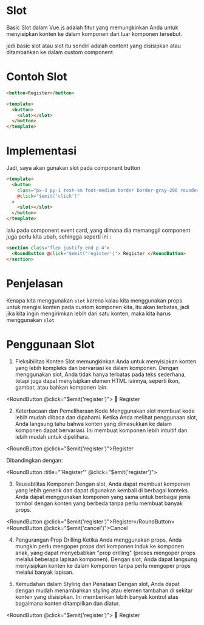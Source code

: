 # Slot

Basic Slot dalam Vue.js adalah fitur yang memungkinkan Anda untuk menyisipkan konten ke dalam komponen dari luar komponen tersebut.

jadi basic slot atau slot itu sendiri adalah content yang disisipkan atau ditambahkan ke dalam custom component.

# Contoh Slot

```html
<button>Register</button>

<template>
  <button>
    <slot></slot>
  </button>
</template>
```

# Implementasi

Jadi, saya akan gunakan slot pada component button

```html
<template>
  <button
    class="px-3 py-1 text-sm font-medium border border-gray-200 rounded-full :hover:bg-gray-100"
    @click="$emit('click')"
  >
    <slot></slot>
  </button>
</template>
```

lalu pada component event card, yang dimana dia memanggil component juga perlu kita ubah, sehingga seperti ini :

```html
<section class="flex justify-end p-4">
  <RoundButton @click="$emit('register')"> Register </RoundButton>
</section>
```

# Penjelasan

Kenapa kita menggunakan `slot` karena kalau kita menggunakan props untuk mengisi konten pada custom komponen kita, itu akan terbatas, jadi jika kita ingin mengirimkan lebih dari satu konten, maka kita harus menggunakan `slot`

# Penggunaan Slot

1. Fleksibilitas Konten
   Slot memungkinkan Anda untuk menyisipkan konten yang lebih kompleks dan bervariasi ke dalam komponen. Dengan menggunakan slot, Anda tidak hanya terbatas pada teks sederhana, tetapi juga dapat menyisipkan elemen HTML lainnya, seperti ikon, gambar, atau bahkan komponen lain.

<RoundButton @click="$emit('register')">
<span class="icon">🔔</span> Register
</RoundButton>

2. Keterbacaan dan Pemeliharaan Kode
   Menggunakan slot membuat kode lebih mudah dibaca dan dipahami. Ketika Anda melihat penggunaan slot, Anda langsung tahu bahwa konten yang dimasukkan ke dalam komponen dapat bervariasi. Ini membuat komponen lebih intuitif dan lebih mudah untuk dipelihara.

<RoundButton @click="$emit('register')">Register</RoundButton>

Dibandingkan dengan:

<RoundButton :title="'Register'" @click="$emit('register')"></RoundButton>

3. Reusabilitas Komponen
   Dengan slot, Anda dapat membuat komponen yang lebih generik dan dapat digunakan kembali di berbagai konteks. Anda dapat menggunakan komponen yang sama untuk berbagai jenis tombol dengan konten yang berbeda tanpa perlu membuat banyak props.

<RoundButton @click="$emit('register')">Register</RoundButton>
<RoundButton @click="$emit('cancel')">Cancel</RoundButton>

4. Pengurangan Prop Drilling
   Ketika Anda menggunakan props, Anda mungkin perlu mengoper props dari komponen induk ke komponen anak, yang dapat menyebabkan "prop drilling" (proses mengoper props melalui beberapa lapisan komponen). Dengan slot, Anda dapat langsung menyisipkan konten ke dalam komponen tanpa perlu mengoper props melalui banyak lapisan.

5. Kemudahan dalam Styling dan Penataan
   Dengan slot, Anda dapat dengan mudah menambahkan styling atau elemen tambahan di sekitar konten yang disisipkan. Ini memberikan lebih banyak kontrol atas bagaimana konten ditampilkan dan diatur.

<RoundButton @click="$emit('register')">
<span class="icon">🔔</span>
<span class="text">Register</span>
</RoundButton>
